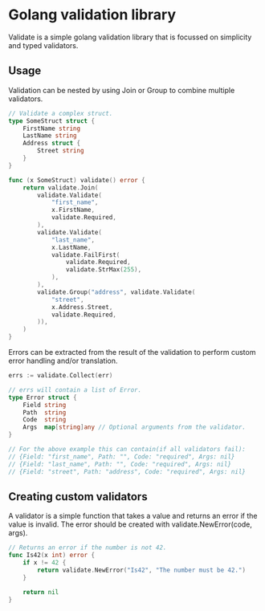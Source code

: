# Golang validation library
Validate is a simple golang validation library that is focussed on simplicity and typed validators.

## Usage
Validation can be nested by using Join or Group to combine multiple validators.
```go
// Validate a complex struct.
type SomeStruct struct {
    FirstName string
    LastName string
    Address struct {
        Street string
    }
}

func (x SomeStruct) validate() error {
    return validate.Join(
        validate.Validate(
            "first_name",
            x.FirstName,
            validate.Required,
        ),
        validate.Validate(
            "last_name",
            x.LastName,
            validate.FailFirst(
                validate.Required,
                validate.StrMax(255),
            ),
        ),
        validate.Group("address", validate.Validate(
            "street",
            x.Address.Street,
            validate.Required,
        )),
    )
}
```

Errors can be extracted from the result of the validation to perform custom error handling and/or translation.
```go
errs := validate.Collect(err)

// errs will contain a list of Error.
type Error struct {
	Field string
	Path  string
	Code  string
	Args  map[string]any // Optional arguments from the validator.
}

// For the above example this can contain(if all validators fail):
// {Field: "first_name", Path: "", Code: "required", Args: nil}
// {Field: "last_name", Path: "", Code: "required", Args: nil}
// {Field: "street", Path: "address", Code: "required", Args: nil}
```

## Creating custom validators
A validator is a simple function that takes a value and returns an error if the value is invalid.
The error should be created with validate.NewError(code, args).

```go
// Returns an error if the number is not 42.
func Is42(x int) error {
    if x != 42 {
        return validate.NewError("Is42", "The number must be 42.")
    }

    return nil
}
```